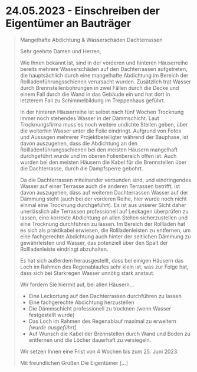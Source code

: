 # 24.05.2023 - Einschreiben der Eigentümer an Bauträger

> Mangelhafte Abdichtung & Wasserschäden Dachterrassen
> 
> Sehr geehrte Damen und Herren,
> 
> Wie Ihnen bekannt ist, sind in der vorderen und hinteren Häuserreihe bereits mehrere Wasserschäden auf den Dachterrassen aufgetreten, die hauptsächlich durch eine mangelhafte Abdichtung im Bereich der Rollladenführungsschienen verursacht wurden. Zusätzlich trat Wasser durch Brennstellenbohrungen in zwei Fällen durch die Decke und einem Fall durch die Wand in das Gebäude ein und hat dort in letzterem Fall zu Schimmelbildung im Treppenhaus geführt.
> 
> In der hinteren Häuserreihe ist selbst nach fünf Wochen Trocknung immer noch stehendes Wasser in der Dämmschicht. Laut Trocknungsfirma muss es noch weitere undichte Stellen geben, über die weiterhin Wasser unter die Folie eindringt.
Aufgrund von Fotos und Aussagen mehrerer Projektbeteiligter während der Bauphase, ist davon auszugehen, dass die Abdichtung an den Rollladenführungsschienen bei den meisten Häusern mangelhaft durchgeführt wurde und im oberen Folienbereich offen ist. Auch wurden bei den meisten Häusern die Kabel für die Brennstellen über die Dachterrasse, durch die Dampfsperre gebohrt.
> 
> Da die Dachterrassen miteinander verbunden sind, und eindringendes Wasser auf einer Terrasse auch die anderen Terrassen betrifft, ist davon auszugehen, dass auf weiteren Dachterrassen Wasser auf der Dämmung steht (auch bei der vorderen Reihe, hier wurde noch nicht einmal eine Trocknung durchgeführt). Es ist aus unserer Sicht daher unerlässlich alle Terrassen professionell auf Leckagen überprüfen zu lassen, eine korrekte Abdichtung an allen Stellen sicherzustellen und eine Trocknung durchführen zu lassen. Im Bereich der Rollläden hat es sich als praktikabel erwiesen, die Rollladenleisten zu entfernen, um eine fachgerechte Abdichtung auch hinter der seitlichen Dämmung zu gewährleisten und Wasser, das potenziell über den Spalt der Rollladenleiste eindringt abzuhalten.
> 
> Es hat sich außerdem herausgestellt, dass bei einigen Häusern das Loch im Rahmen des Regenablaufes sehr klein ist, was zur Folge hat, dass sich bei Starkregen Wasser unnötig stark anstaut.
> 
> Wir fordern Sie hiermit auf, bei allen Häusern…
> 
> -	Eine Leckortung auf den Dachterrassen durchführen zu lassen
> -	Eine fachgerechte Abdichtung herzustellen
> -	Die Dämmschicht professionell zu trocknen (wenn Wasser festgestellt wurde)
> -	Das Loch im Rahmen des Regenablauf maximal zu erweitern\
>   _[wurde ausgeführt]_
> -	Auf Wunsch die Kabel der Brennstellen durch Wand und Boden zu entfernen und die Löcher dauerhaft zu versiegeln.
> 
> Wir setzen Ihnen eine Frist von 4 Wochen bis zum 25. Juni 2023.
> 
> Mit freundlichen Grüßen
> Die Eigentümer [...]
